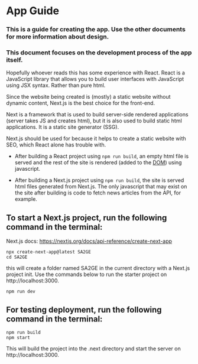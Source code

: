 # App Guide
### This is a guide for creating the app. Use the other documents for more information about design. 
### This document focuses on the development process of the app itself.

Hopefully whoever reads this has some experience with React. React is a JavaScript library that allows you to build user interfaces with JavaScript using JSX syntax. Rather than pure html.

Since the website being created is (mostly) a static website without dynamic content, Next.js is the best choice for the front-end. 

Next is a framework that is used to build server-side rendered applications (server takes JS and creates html), but it is also used to build static html applications. It is a static site generator (SSG).

Next.js should be used for because it helps to create a static website with SEO, which React alone has trouble with.

- After building a React project using `npm run build`, an empty html file is served and the rest of the site is rendered (added to the [DOM](https://developer.mozilla.org/en-US/docs/Web/API/Document_Object_Model)) using javascript.

- After building a Next.js project using `npm run build`, the site is served html files generated from Next.js. The only javascript that may exist on the site after building is code to fetch news articles from the API, for example. 


## To start a Next.js project, run the following command in the terminal:
Next.js docs: https://nextjs.org/docs/api-reference/create-next-app

```
npx create-next-app@latest SA2GE
cd SA2GE
```

this will create a folder named SA2GE in the current directory with a Next.js project init.
Use the commands below to run the starter project on http://localhost:3000.

```
npm run dev
```


## For testing deployment, run the following command in the terminal:

```
npm run build
npm start
```

This will build the project into the .next directory and start the server on http://localhost:3000.